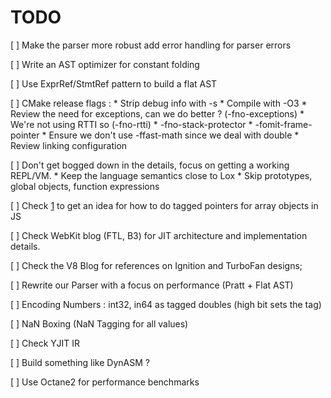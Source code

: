 # TODO

[ ] Make the parser more robust add error handling for parser errors

[ ] Write an AST optimizer for constant folding

[ ] Use ExprRef/StmtRef pattern to build a flat AST

[ ] CMake release flags :
    * Strip debug info with -s
    * Compile with -O3
    * Review the need for exceptions, can we do better ? (-fno-exceptions)
    * We're not using RTTI so (-fno-rtti)
    * -fno-stack-protector
    * -fomit-frame-pointer
    * Ensure we don't use -ffast-math since we deal with double
    * Review linking configuration

[ ] Don't get bogged down in the details, focus on getting a working REPL/VM.
    * Keep the language semantics close to Lox
    * Skip prototypes, global objects, function expressions

[ ] Check [1] to get an idea for how to do tagged pointers for array objects in JS

[ ] Check WebKit blog (FTL, B3) for JIT architecture and implementation details.

[ ] Check the V8 Blog for references on Ignition and TurboFan designs;

[ ] Rewrite our Parser with a focus on performance (Pratt + Flat AST)

[ ] Encoding Numbers : int32, in64 as tagged doubles (high bit sets the tag)

[ ] NaN Boxing (NaN Tagging for all values)

[ ] Check YJIT IR

[ ] Build something like DynASM ?

[ ] Use Octane2 for performance benchmarks

[1]: https://rust-hosted-langs.github.io/book/chapter-interp-tagged-ptrs.html
